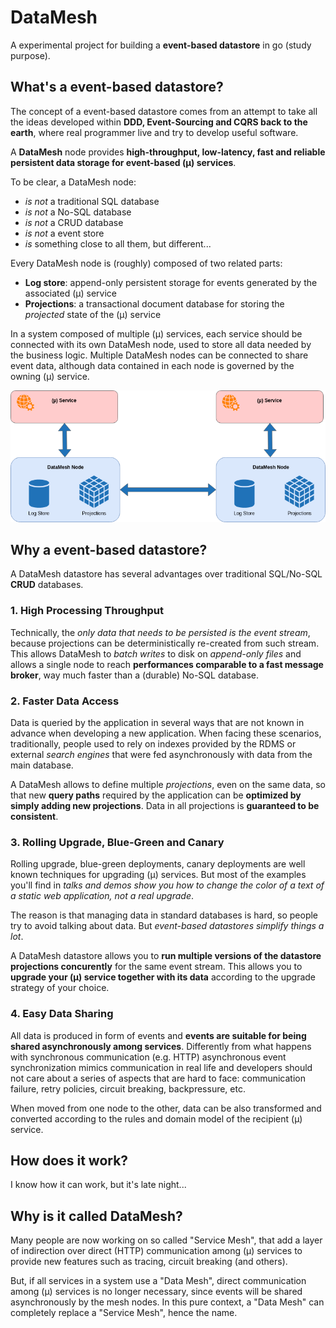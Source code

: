 # DataMesh

A experimental project for building a **event-based datastore** in go (study purpose).

## What's a event-based datastore?

The concept of a event-based datastore comes from an attempt to take all the ideas developed within **DDD, Event-Sourcing and CQRS back to
the earth**, where real programmer live and try to develop useful software.

A **DataMesh** node provides **high-throughput, low-latency, fast and reliable persistent data storage for event-based (µ) services**.

To be clear, a DataMesh node:

- *is not* a traditional SQL database
- *is not* a No-SQL database
- *is not* a CRUD database
- *is not* a event store
- *is* something close to all them, but different...

Every DataMesh node is (roughly) composed of two related parts:

- **Log store**: append-only persistent storage for events generated by the associated (µ) service
- **Projections**: a transactional document database for storing the *projected* state of the (µ) service

In a system composed of multiple (µ) services, each service should be connected with its own DataMesh node, used to store all data needed by the business logic.
Multiple DataMesh nodes can be connected to share event data, although data contained in each node is governed by the owning (µ) service.

![DataMesh Deployment Schema](/doc/diagrams/DataMesh%20Deployment.png "DataMesh Deployment Schema")

## Why a event-based datastore?

A DataMesh datastore has several advantages over traditional SQL/No-SQL **CRUD** databases.

### 1. High Processing Throughput

Technically, the *only data that needs to be persisted is the event stream*, because projections can be deterministically re-created from such stream.
This allows DataMesh to *batch writes* to disk on *append-only files* and allows a single node to reach
**performances comparable to a fast message broker**, way much faster than a (durable) No-SQL database.

### 2. Faster Data Access

Data is queried by the application in several ways that are not known in advance when developing a new application.
When facing these scenarios, traditionally, people used to rely on indexes provided by the RDMS or external *search engines* that were fed asynchronously with data from the main database.

A DataMesh allows to define multiple *projections*, even on the same data, so that new **query paths** required by the application can be
**optimized by simply adding new projections**. Data in all projections is **guaranteed to be consistent**.

### 3. Rolling Upgrade, Blue-Green and Canary

Rolling upgrade, blue-green deployments, canary deployments are well known techniques for upgrading (µ) services.
But most of the examples you'll find in *talks and demos show you how to change the color of a text of a static web application, not a real upgrade*.

The reason is that managing data in standard databases is hard, so people try to avoid talking about data. But *event-based datastores simplify things a lot*.

A DataMesh datastore allows you to **run multiple versions of the datastore projections concurently** for the same event stream.
This allows you to **upgrade your (µ) service together with its data** according to the upgrade strategy of your choice.

### 4. Easy Data Sharing

All data is produced in form of events and **events are suitable for being shared asynchronously among services**.
Differently from what happens with synchronous communication (e.g. HTTP) asynchronous event synchronization mimics communication in real life and
developers should not care about a series of aspects that are hard to face: communication failure, retry policies, circuit breaking, backpressure, etc.

When moved from one node to the other, data can be also transformed and converted according to the rules and domain model of the recipient (µ) service.

## How does it work?

I know how it can work, but it's late night...

## Why is it called DataMesh?

Many people are now working on so called "Service Mesh", that add a layer of indirection over direct (HTTP) communication among (µ) services
to provide new features such as tracing, circuit breaking (and others).

But, if all services in a system use a "Data Mesh", direct communication among (µ) services is no longer necessary, since events will be shared asynchronously by the mesh nodes.
In this pure context, a "Data Mesh" can completely replace a "Service Mesh", hence the name.
